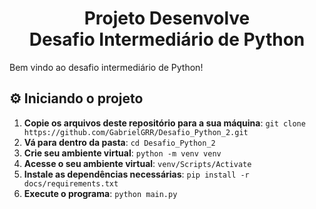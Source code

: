 <h1 align="center">
        Projeto Desenvolve
    <br>
        Desafio Intermediário de Python
</h1>

Bem vindo ao desafio intermediário de Python!

## ⚙ Iniciando o projeto

1. **Copie os arquivos deste repositório para a sua máquina**: `git clone https://github.com/GabrielGRR/Desafio_Python_2.git`
2. **Vá para dentro da pasta**: `cd Desafio_Python_2`
3. **Crie seu ambiente virtual**: `python -m venv venv`
4. **Acesse o seu ambiente virtual**: `venv/Scripts/Activate`
5. **Instale as dependências necessárias**: `pip install -r docs/requirements.txt`
6. **Execute o programa**: `python main.py`
